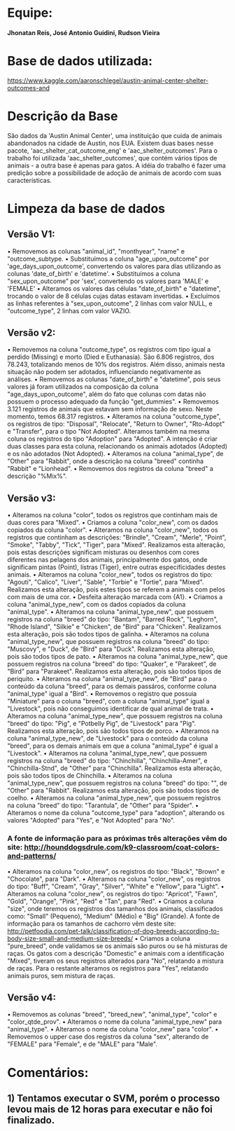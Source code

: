
# Equipe:
#### Jhonatan Reis, José Antonio Guidini, Rudson Vieira

# Base de dados utilizada:
  https://www.kaggle.com/aaronschlegel/austin-animal-center-shelter-outcomes-and

# Descrição da Base
  São dados da 'Austin Animal Center', uma instituição que cuida de animais abandonados na cidade de Austin, nos EUA.
  Existem duas bases nesse pacote, 'aac_shelter_cat_outcome_eng' e 'aac_shelter_outcomes'. Para o trabalho foi utilizada  'aac_shelter_outcomes', que contém vários tipos de animais - a outra base é apenas para gatos.
  A idéia do trabalho é fazer uma predição sobre a possibilidade de adoção de animais de acordo com suas características.

# Limpeza da base de dados

## Versão V1:
  • Removemos as colunas "animal_id", "monthyear", "name" e "outcome_subtype.
  • Substituímos a coluna "age_upon_outcome" por 'age_days_upon_outcome', convertendo os valores para dias utilizando as colunas  'date_of_birth' e 'datetime'.
  • Substituímos a coluna "sex_upon_outcome" por 'sex', convertendo os valores para 'MALE' e 'FEMALE'
  • Alteramos os valores das células "date_of_birth" e "datetime", trocando o valor de 8 células cujas datas estavam invertidas.
  • Excluímos as linhas referentes à "sex_upon_outcome", 2 linhas com valor NULL, e "outcome_type", 2 linhas com valor VAZIO.

## Versão v2:
  • Removemos na coluna "outcome_type", os registros com tipo igual a perdido (Missing) e morto (Died e Euthanasia). São 6.806 registros, dos 78.243, totalizando menos de 10% dos registros. Além disso, animais nesta situação não podem ser adotados, influenciando negativamente as análises.
  • Removemos as colunas "date_of_birth" e "datetime", pois seus valores já foram utilizados na composição da coluna "age_days_upon_outcome", além do fato que colunas com datas não possuem o processo adequado da função "get_dummies".
  • Removemos 3.121 registros de animais que estavam sem informação de sexo. Neste momento, temos 68.317 registros.
  • Alteramos na coluna "outcome_type", os registros de tipo: "Disposal", "Relocate", "Return to Owner", "Rto-Adopt" e "Transfer", para o tipo "Not Adopted". Alteramos também na mesma coluna os registros do tipo "Adoption" para "Adopted". A intenção é criar duas classes para esta coluna, relacionando os animais adotados (Adopted) e os não adotados (Not Adopted).
  • Alteramos na coluna "animal_type", de "Other" para "Rabbit", onde a descrição na coluna "breed" continha "Rabbit" e "Lionhead".
  • Removemos dos registros da coluna "breed" a descrição "%Mix%".

## Versão v3:
  • Alteramos na coluna "color", todos os registros que continham mais de duas cores para "Mixed".
  • Criamos a coluna "color_new", com os dados copiados da coluna "color".
  • Alteramos na coluna "color_new", todos os registros que continham as descrições: "Brindle", "Cream", "Merle", "Point", "Smoke", "Tabby", "Tick", "Tiger", para "Mixed". Realizamos esta alteração, pois estas descrições significam misturas ou desenhos com cores diferentes nas pelagens dos animais, principalmente dos gatos, onde significam pintas (Point), listras (Tiger), entre outras especificidades destes animais.
  • Alteramos na coluna "color_new", todos os registros do tipo: "Agouti", "Calico", "Liver", "Sable", "Torbie" e "Tortie", para "Mixed". Realizamos esta alteração, pois estes tipos se referem a animais com pelos com mais de uma cor.
  • Desfeita alteração marcada com {A1}.
  • Criamos a coluna "animal_type_new", com os dados copiados da coluna "animal_type".
  • Alteramos na coluna "animal_type_new", que possuem registros na coluna "breed" do tipo: "Bantam", "Barred Rock", "Leghorn", "Rhode Island", "Silkie" e "Chicken", de "Bird" para "Chicken". Realizamos esta alteração, pois são todos tipos de galinha.
  • Alteramos na coluna "animal_type_new", que possuem registros na coluna "breed" do tipo: "Muscovy", e "Duck", de "Bird" para "Duck". Realizamos esta alteração, pois são todos tipos de pato.
  • Alteramos na coluna "animal_type_new", que possuem registros na coluna "breed" do tipo: "Quaker", e "Parakeet", de "Bird" para "Parakeet". Realizamos esta alteração, pois são todos tipos de periquito.
  • Alteramos na coluna "animal_type_new", de "Bird" para o conteúdo da coluna "breed", para os demais passáros, conforme coluna "animal_type" igual a "Bird".
  • Removemos o registro que possuia "Miniature" para o coluna "breed", com a coluna "animal_type" igual a "Livestock", pois não conseguimos identificar de qual animal de trata.
  • Alteramos na coluna "animal_type_new", que possuem registros na coluna "breed" do tipo: "Pig", e "Potbelly Pig", de "Livestock" para "Pig". Realizamos esta alteração, pois são todos tipos de porco.
  • Alteramos na coluna "animal_type_new", de "Livestock" para o conteúdo da coluna "breed", para os demais animais em que a coluna "animal_type" é igual a "Livestock".
  • Alteramos na coluna "animal_type_new", que possuem registros na coluna "breed" do tipo: "Chinchilla", "Chinchilla-Amer", e "Chinchilla-Stnd", de "Other" para "Chinchilla". Realizamos esta alteração, pois são todos tipos de Chinchilla.
  • Alteramos na coluna "animal_type_new", que possuem registros na coluna "breed" do tipo: "", de "Other" para "Rabbit". Realizamos esta alteração, pois são todos tipos de coelho.
  • Alteramos na coluna "animal_type_new", que possuem registros na coluna "breed" do tipo: "Tarantula", de "Other" para "Spider".
  • Alteramos o nome da coluna "outcome_type" para "adoption", alterando os valores "Adopted" para "Yes", e "Not Adopted" para "No".

### A fonte de informação para as próximas três alterações vêm do site: http://hounddogsdrule.com/k9-classroom/coat-colors-and-patterns/
  • Alteramos na coluna "color_new", os registros do tipo: "Black", "Brown" e "Chocolate", para "Dark".
  • Alteramos na coluna "color_new", os registros do tipo: "Buff", "Cream", "Gray", "Silver", "White" e "Yellow", para "Light".
  • Alteramos na coluna "color_new", os registros do tipo: "Apricot", "Fawn", "Gold", "Orange", "Pink", "Red" e "Tan", para "Red".
  • Criamos a coluna "size", onde teremos os registros dos tamanhos dos animais, classificados como: "Small" (Pequeno), "Medium" (Médio) e "Big" (Grande). A fonte de informação para os tamanhos de cachorro vêm deste site: http://petfoodia.com/pet-talk/classification-of-dog-breeds-according-to-body-size-small-and-medium-size-breeds/
  • Criamos a coluna "pure_breed", onde validamos se os animais são puros ou se há misturas de raças. Os gatos com a descrição "Domestic" e animais com a identificação "Mixed", tiveram os seus registros alterados para "No", relatando a mistura de raças. Para o restante alteramos os registros para "Yes", relatando animais puros, sem mistura de raças.

## Versão v4:
  • Removemos as colunas "breed", "breed_new", "animal_type", "color" e "color_qtde_prov".
  • Alteramos o nome da coluna "animal_type_new" para "animal_type".
  • Alteramos o nome da coluna "color_new" para "color".
  • Removemos o upper case dos registros da coluna "sex", alterando de "FEMALE" para "Female", e de "MALE" para "Male".


# Comentários:
## 1) Tentamos executar o SVM, porém o processo levou mais de 12 horas para executar e não foi finalizado.
